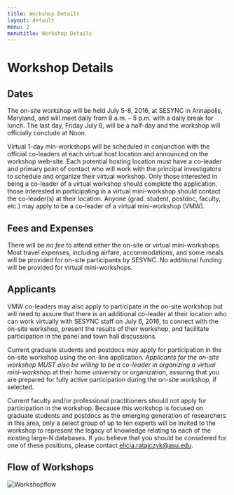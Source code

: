 ```yaml
---
title: Workshop Details
layout: default
menu: 2
menutitle: Workshop Details
---
```

# Workshop Details

## Dates
The on-site workshop will be held July 5-8, 2016, at SESYNC in Annapolis, Maryland, and will meet daily from 8 a.m. – 5 p.m. with a daily break for lunch. The last day, Friday July 8, will be a half-day and the workshop will officially conclude at Noon. 

Virtual 1-day min-workshops will be scheduled in conjunction with the official co-leaders at each virtual host location and announced on the workshop web-site. Each potential hosting location must have a co-leader and primary point of contact who will work with the principal investigators to schedule and organize their virtual workshop. Only those interested in being a co-leader of a virtual workshop should complete the application, those interested in participating in a virtual mini-workshop should contact the co-leader(s) at their location. Anyone (grad. student, postdoc, faculty, etc.) may apply to be a co-leader of a  virtual mini-workshop (VMW).

## Fees and Expenses

There will be *no fee* to attend either the on-site or virtual mini-workshops. Most travel expenses, including airfare, accommodations, and some meals will be provided for on-site participants by SESYNC. No additional funding will be provided for virtual mini-workshops.

## Applicants

VMW co-leaders may also apply to participate in the on-site workshop but will need to assure that there is an additional co-leader at their location who can work virtually with SESYNC staff on July 6, 2016, to connect with the on-site workshop, present the results of their workshop, and facilitate participation in the panel and town hall discussions. 

Current graduate students and postdocs may apply for participation in the on-site workshop using the on-line application. 
*Applicants for the on-site workshop MUST also be willing to be a co-leader in organizing a virtual mini-workshop* at their home university or organization, assuring that you are prepared for fully active participation during the on-site workshop, if selected. 

Current faculty and/or professional practitioners should not apply for participation in the workshop. Because this workshop is focused on graduate students and postdocs as the emerging generation of researchers in this area, only a select group of up to ten experts will be invited to the workshop to represent the legacy of knowledge relating to each of the existing large-N databases. If you believe that you should be considered for one of these positions, please contact elicia.ratajczyk@asu.edu.

## Flow of Workshops

![Workshopflow](https://cloud.githubusercontent.com/assets/17146093/13062676/97362c0c-d3fd-11e5-83a5-cce9d6b0a797.png)

